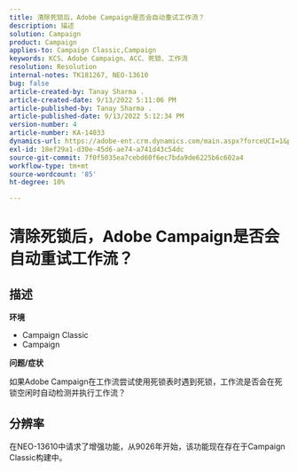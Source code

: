 ```yaml
---
title: 清除死锁后，Adobe Campaign是否会自动重试工作流？
description: 描述
solution: Campaign
product: Campaign
applies-to: Campaign Classic,Campaign
keywords: KCS、Adobe Campaign、ACC、死锁、工作流
resolution: Resolution
internal-notes: TK181267, NEO-13610
bug: false
article-created-by: Tanay Sharma .
article-created-date: 9/13/2022 5:11:06 PM
article-published-by: Tanay Sharma .
article-published-date: 9/13/2022 5:12:34 PM
version-number: 4
article-number: KA-14033
dynamics-url: https://adobe-ent.crm.dynamics.com/main.aspx?forceUCI=1&pagetype=entityrecord&etn=knowledgearticle&id=33c2550b-8733-ed11-9db1-002248086735
exl-id: 18ef29a1-d30e-45d6-ae74-a741d43c54dc
source-git-commit: 7f0f5035ea7cebd60f6ec7bda9de6225b6c602a4
workflow-type: tm+mt
source-wordcount: '85'
ht-degree: 10%

---
```


# 清除死锁后，Adobe Campaign是否会自动重试工作流？

## 描述


<b>环境</b>

- Campaign Classic
- Campaign




<b>问题/症状</b>

如果Adobe Campaign在工作流尝试使用死锁表时遇到死锁，工作流是否会在死锁空闲时自动检测并执行工作流？

## 分辨率


在NEO-13610中请求了增强功能，从9026年开始，该功能现在存在于Campaign Classic构建中。
